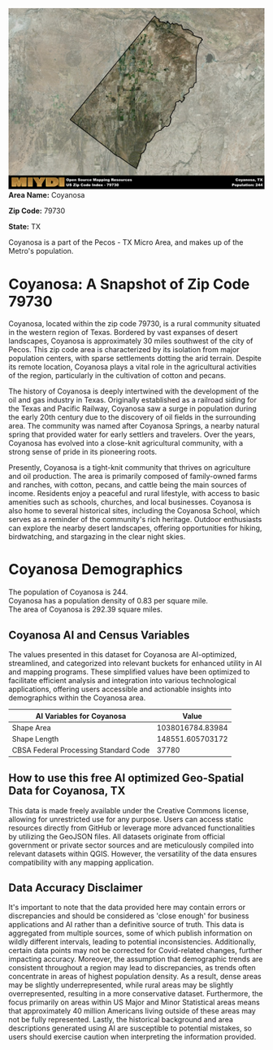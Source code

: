 ![Image Alt Text](../_images/79730.png)
**Area Name:** Coyanosa

**Zip Code:** 79730

**State:** TX

Coyanosa is a part of the Pecos - TX Micro Area, and makes up  of the Metro's population.  

# Coyanosa: A Snapshot of Zip Code 79730

Coyanosa, located within the zip code 79730, is a rural community situated in the western region of Texas. Bordered by vast expanses of desert landscapes, Coyanosa is approximately 30 miles southwest of the city of Pecos. This zip code area is characterized by its isolation from major population centers, with sparse settlements dotting the arid terrain. Despite its remote location, Coyanosa plays a vital role in the agricultural activities of the region, particularly in the cultivation of cotton and pecans.

The history of Coyanosa is deeply intertwined with the development of the oil and gas industry in Texas. Originally established as a railroad siding for the Texas and Pacific Railway, Coyanosa saw a surge in population during the early 20th century due to the discovery of oil fields in the surrounding area. The community was named after Coyanosa Springs, a nearby natural spring that provided water for early settlers and travelers. Over the years, Coyanosa has evolved into a close-knit agricultural community, with a strong sense of pride in its pioneering roots.

Presently, Coyanosa is a tight-knit community that thrives on agriculture and oil production. The area is primarily composed of family-owned farms and ranches, with cotton, pecans, and cattle being the main sources of income. Residents enjoy a peaceful and rural lifestyle, with access to basic amenities such as schools, churches, and local businesses. Coyanosa is also home to several historical sites, including the Coyanosa School, which serves as a reminder of the community's rich heritage. Outdoor enthusiasts can explore the nearby desert landscapes, offering opportunities for hiking, birdwatching, and stargazing in the clear night skies.

# Coyanosa Demographics

The population of Coyanosa is 244.  
Coyanosa has a population density of 0.83 per square mile.  
The area of Coyanosa is 292.39 square miles.  

## Coyanosa AI and Census Variables

The values presented in this dataset for Coyanosa are AI-optimized, streamlined, and categorized into relevant buckets for enhanced utility in AI and mapping programs. These simplified values have been optimized to facilitate efficient analysis and integration into various technological applications, offering users accessible and actionable insights into demographics within the Coyanosa area.

| AI Variables for Coyanosa | Value |
|-------------|-------|
| Shape Area | 1038016784.83984 |
| Shape Length | 148551.605703172 |
| CBSA Federal Processing Standard Code | 37780 |

## How to use this free AI optimized Geo-Spatial Data for Coyanosa, TX

This data is made freely available under the Creative Commons license, allowing for unrestricted use for any purpose. Users can access static resources directly from GitHub or leverage more advanced functionalities by utilizing the GeoJSON files. All datasets originate from official government or private sector sources and are meticulously compiled into relevant datasets within QGIS. However, the versatility of the data ensures compatibility with any mapping application.

## Data Accuracy Disclaimer
It's important to note that the data provided here may contain errors or discrepancies and should be considered as 'close enough' for business applications and AI rather than a definitive source of truth. This data is aggregated from multiple sources, some of which publish information on wildly different intervals, leading to potential inconsistencies. Additionally, certain data points may not be corrected for Covid-related changes, further impacting accuracy. Moreover, the assumption that demographic trends are consistent throughout a region may lead to discrepancies, as trends often concentrate in areas of highest population density. As a result, dense areas may be slightly underrepresented, while rural areas may be slightly overrepresented, resulting in a more conservative dataset. Furthermore, the focus primarily on areas within US Major and Minor Statistical areas means that approximately 40 million Americans living outside of these areas may not be fully represented. Lastly, the historical background and area descriptions generated using AI are susceptible to potential mistakes, so users should exercise caution when interpreting the information provided.
